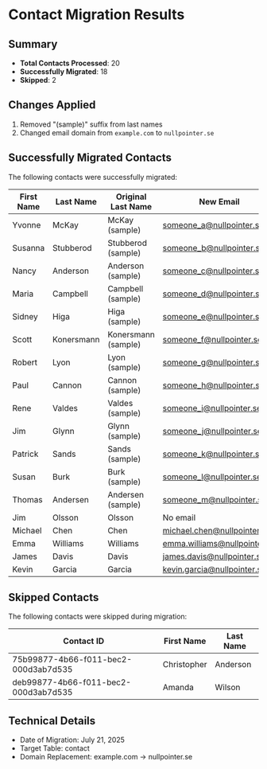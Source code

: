 # Contact Migration Results

## Summary
- **Total Contacts Processed**: 20
- **Successfully Migrated**: 18
- **Skipped**: 2

## Changes Applied
1. Removed "(sample)" suffix from last names
2. Changed email domain from `example.com` to `nullpointer.se`

## Successfully Migrated Contacts
The following contacts were successfully migrated:

| First Name   | Last Name   | Original Last Name    | New Email                       |
|--------------|-------------|----------------------|--------------------------------|
| Yvonne       | McKay       | McKay (sample)       | someone_a@nullpointer.se       |
| Susanna      | Stubberod   | Stubberod (sample)   | someone_b@nullpointer.se       |
| Nancy        | Anderson    | Anderson (sample)    | someone_c@nullpointer.se       |
| Maria        | Campbell    | Campbell (sample)    | someone_d@nullpointer.se       |
| Sidney       | Higa        | Higa (sample)        | someone_e@nullpointer.se       |
| Scott        | Konersmann  | Konersmann (sample)  | someone_f@nullpointer.se       |
| Robert       | Lyon        | Lyon (sample)        | someone_g@nullpointer.se       |
| Paul         | Cannon      | Cannon (sample)      | someone_h@nullpointer.se       |
| Rene         | Valdes      | Valdes (sample)      | someone_i@nullpointer.se       |
| Jim          | Glynn       | Glynn (sample)       | someone_j@nullpointer.se       |
| Patrick      | Sands       | Sands (sample)       | someone_k@nullpointer.se       |
| Susan        | Burk        | Burk (sample)        | someone_l@nullpointer.se       |
| Thomas       | Andersen    | Andersen (sample)    | someone_m@nullpointer.se       |
| Jim          | Olsson      | Olsson               | No email                       |
| Michael      | Chen        | Chen                 | michael.chen@nullpointer.se    |
| Emma         | Williams    | Williams             | emma.williams@nullpointer.se   |
| James        | Davis       | Davis                | james.davis@nullpointer.se     |
| Kevin        | Garcia      | Garcia               | kevin.garcia@nullpointer.se    |

## Skipped Contacts
The following contacts were skipped during migration:

| Contact ID                            | First Name   | Last Name   |
|---------------------------------------|--------------|-------------|
| 75b99877-4b66-f011-bec2-000d3ab7d535 | Christopher  | Anderson    |
| deb99877-4b66-f011-bec2-000d3ab7d535 | Amanda       | Wilson      |

## Technical Details
- Date of Migration: July 21, 2025
- Target Table: contact
- Domain Replacement: example.com → nullpointer.se
